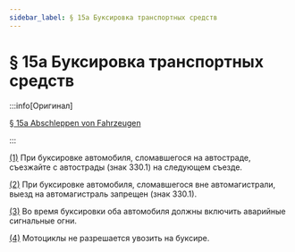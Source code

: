 ```yaml
---
sidebar_label: § 15a Буксировка транспортных средств
---
```


# § 15a Буксировка транспортных средств

:::info[Оригинал]

[§ 15a Abschleppen von Fahrzeugen](https://www.gesetze-im-internet.de/stvo_2013/__15a.html)

:::


<span id="1">[(1)](#1)</span> При буксировке автомобиля, сломавшегося на автостраде, съезжайте с автострады (знак 330.1) на
следующем съезде.


<span id="2">[(2)](#2)</span> При буксировке автомобиля, сломавшегося вне автомагистрали, выезд на автомагистраль
запрещен (знак 330.1).


<span id="3">[(3)](#3)</span> Во время буксировки оба автомобиля должны включить аварийные сигнальные огни.


<span id="4">[(4)](#4)</span> Мотоциклы не разрешается увозить на буксире.
